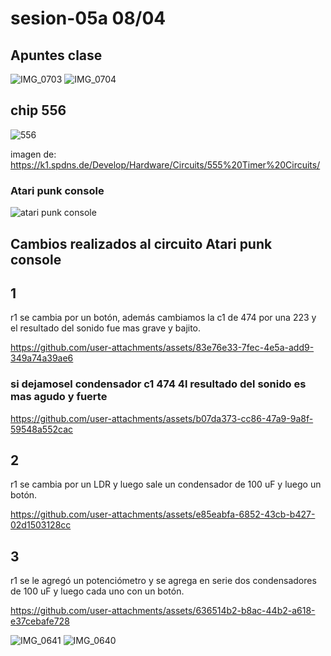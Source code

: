 # sesion-05a 08/04

## Apuntes clase

![IMG_0703](https://github.com/user-attachments/assets/d11ffb8f-169d-4aad-b6c3-c29101a62e30)
![IMG_0704](https://github.com/user-attachments/assets/c7139832-bc2e-427e-be6c-9561269edced)

## chip 556

![556](https://github.com/user-attachments/assets/e4bb1a86-7e48-47e2-a6ee-2551f30553f1)

imagen de: <https://k1.spdns.de/Develop/Hardware/Circuits/555%20Timer%20Circuits/>

### Atari punk console

![atari punk console](https://github.com/user-attachments/assets/8e8dd426-678a-445d-9cce-56e1c561e692)

## Cambios realizados al circuito Atari punk console

## 1

r1 se cambia por un botón, además cambiamos la c1 de 474 por una 223 y el resultado del sonido fue mas grave y bajito.

<https://github.com/user-attachments/assets/83e76e33-7fec-4e5a-add9-349a74a39ae6>

### si dejamosel condensador c1 474 4l resultado del sonido es mas agudo y fuerte

<https://github.com/user-attachments/assets/b07da373-cc86-47a9-9a8f-59548a552cac>

## 2

r1 se cambia por un LDR y luego sale un condensador de 100 uF y luego un botón.

<https://github.com/user-attachments/assets/e85eabfa-6852-43cb-b427-02d1503128cc>

## 3

r1 se le agregó un potenciómetro y se agrega en serie dos condensadores de 100 uF y luego cada uno con un botón.

<https://github.com/user-attachments/assets/636514b2-b8ac-44b2-a618-e37cebafe728>

![IMG_0641](https://github.com/user-attachments/assets/d52f8be5-30b7-4f9a-9057-fa85c017360c)
![IMG_0640](https://github.com/user-attachments/assets/34a34327-8c14-44a3-be96-7e91ccbdc400)
